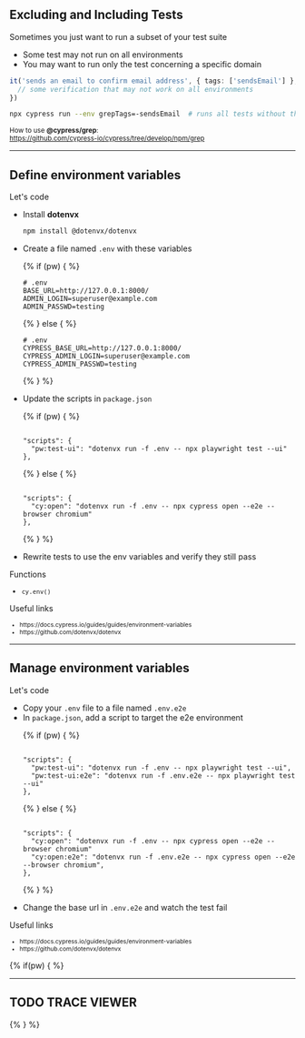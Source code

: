 
<!-- .slide: class="text-level-2" -->

## Excluding and Including Tests

<div class="fragment">
<p>Sometimes you just want to run a subset of your test suite
<ul>
  <li>Some test may not run on all environments
  <li>You may want to run only the test concerning a specific domain
</ul>
</div>

<div class="fragment mt-100">

```typescript
it('sends an email to confirm email address', { tags: ['sendsEmail'] }, () => {
  // some verification that may not work on all environments
})
```


```sh
npx cypress run --env grepTags=-sendsEmail  # runs all tests without the tag 'sendsEmail'
```
<!-- .element: class="mt-150" -->

</div>

<small class="fragment mt-150">
How to use <strong>@cypress/grep</strong>:<br><a href="https://github.com/cypress-io/cypress/tree/develop/npm/grep">https://github.com/cypress-io/cypress/tree/develop/npm/grep</a>
</small>




---

## Define environment variables
<!-- .element: data-toc-label="Manage environment variables" data-tags="practice,optional" class="mt-0 text-size-heading-3" -->

<div class="exercice text-level-4">

  <p class="mt--50">Let's code
  <ul>
    <li>Install <strong>dotenvx</strong>

```sh
npm install @dotenvx/dotenvx
```  

<li>Create a file named <code>.env</code> with these variables

{% if (pw) { %}
```properties
# .env
BASE_URL=http://127.0.0.1:8000/
ADMIN_LOGIN=superuser@example.com
ADMIN_PASSWD=testing
```
{% } else { %}
```properties
# .env
CYPRESS_BASE_URL=http://127.0.0.1:8000/
CYPRESS_ADMIN_LOGIN=superuser@example.com
CYPRESS_ADMIN_PASSWD=testing
```
{% } %}

<li>Update the scripts in <code>package.json</code>


{% if (pw) { %}
<pre><code class="json" data-line-numbers="2">
"scripts": {
  "pw:test-ui": "dotenvx run -f .env -- npx playwright test --ui"
},
</code></pre>
{% } else { %}
<pre><code class="json" data-line-numbers="2">
"scripts": {
  "cy:open": "dotenvx run -f .env -- npx cypress open --e2e --browser chromium"
},
</code></pre>
{% } %}



<li>Rewrite tests to use the env variables and verify they still pass

  </ul>
  
  <p class="mt-50">Functions
  <ul style="font-size:.9em">
    <li><code>cy.env()</code>
  </ul>

  <p class="mt-50">Useful links
  <ul style="font-size:.75em">
    <li>https://docs.cypress.io/guides/guides/environment-variables
    <li>https://github.com/dotenvx/dotenvx
  </ul>

</div>

---
## Manage environment variables
<!-- .element: data-toc-exclude data-tags="practice,optional" class="text-size-heading-3" -->

<div class="exercice text-level-3">

  <p class="mt-50">Let's code
  <ul>
    <li>Copy your <code>.env</code> file to a file named <code>.env.e2e</code>
    <li>In <code>package.json</code>, add a script to target the e2e environment

{% if (pw) { %}
<pre><code class="json" data-line-numbers="3">
"scripts": {
  "pw:test-ui": "dotenvx run -f .env -- npx playwright test --ui",
  "pw:test-ui:e2e": "dotenvx run -f .env.e2e -- npx playwright test --ui"
},
</code></pre>
{% } else { %}
<pre><code class="json" data-line-numbers="3">
"scripts": {
  "cy:open": "dotenvx run -f .env -- npx cypress open --e2e --browser chromium"
  "cy:open:e2e": "dotenvx run -f .env.e2e -- npx cypress open --e2e --browser chromium",
},
</code></pre>
{% } %}


<li>Change the base url in <code>.env.e2e</code> and watch the test fail

  </ul>
  <p>Useful links
  <ul style="font-size:75%">
    <li>https://docs.cypress.io/guides/guides/environment-variables
    <li>https://github.com/dotenvx/dotenvx
  </ul>

</div>



{% if(pw) { %}

---

## TODO TRACE VIEWER

{% } %}

